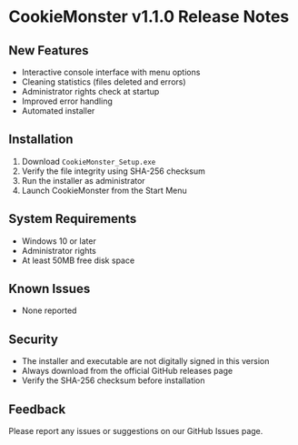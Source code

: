 # CookieMonster v1.1.0 Release Notes

## New Features
- Interactive console interface with menu options
- Cleaning statistics (files deleted and errors)
- Administrator rights check at startup
- Improved error handling
- Automated installer

## Installation
1. Download `CookieMonster_Setup.exe`
2. Verify the file integrity using SHA-256 checksum
3. Run the installer as administrator
4. Launch CookieMonster from the Start Menu

## System Requirements
- Windows 10 or later
- Administrator rights
- At least 50MB free disk space

## Known Issues
- None reported

## Security
- The installer and executable are not digitally signed in this version
- Always download from the official GitHub releases page
- Verify the SHA-256 checksum before installation

## Feedback
Please report any issues or suggestions on our GitHub Issues page. 